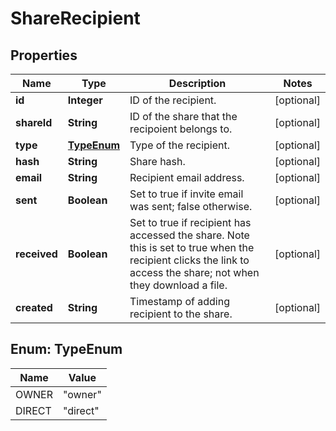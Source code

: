 
# ShareRecipient

## Properties
Name | Type | Description | Notes
------------ | ------------- | ------------- | -------------
**id** | **Integer** | ID of the recipient. |  [optional]
**shareId** | **String** | ID of the share that the recipoient belongs to. |  [optional]
**type** | [**TypeEnum**](#TypeEnum) | Type of the recipient. |  [optional]
**hash** | **String** | Share hash. |  [optional]
**email** | **String** | Recipient email address. |  [optional]
**sent** | **Boolean** | Set to true if invite email was sent; false otherwise. |  [optional]
**received** | **Boolean** | Set to true if recipient has accessed the share. Note this is set to true when the recipient clicks the link to access the share; not when they download a file. |  [optional]
**created** | **String** | Timestamp of adding recipient to the share. |  [optional]


<a name="TypeEnum"></a>
## Enum: TypeEnum
Name | Value
---- | -----
OWNER | &quot;owner&quot;
DIRECT | &quot;direct&quot;



